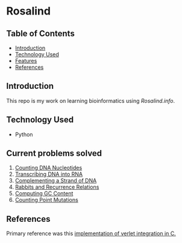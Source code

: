 # Rosalind

## Table of Contents
* [Introduction](#introduction)
* [Technology Used](#technology-used)
* [Features](#features)
* [References](#references)

## Introduction

This repo is my work on learning bioinformatics using *Rosalind.info*.

## Technology Used
* Python

## Current problems solved
1. [Counting DNA Nucleotides](https://rosalind.info/problems/dna/)
2. [Transcribing DNA into RNA](https://rosalind.info/problems/rna/)
3. [Complementing a Strand of DNA](https://rosalind.info/problems/revc/)
4. [Rabbits and Recurrence Relations](https://rosalind.info/problems/fib/)
5. [Computing GC Content](https://rosalind.info/problems/gc/)
6. [Counting Point Mutations](https://rosalind.info/problems/hamm/)

## References
Primary reference was this [implementation of verlet integration in C.](https://rosalind.info/about/)
